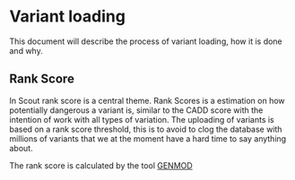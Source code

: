 # Variant loading

This document will describe the process of variant loading, how it is done and why.

## Rank Score

In Scout rank score is a central theme. Rank Scores is a estimation on how potentially dangerous a variant is, similar to the CADD score with the intention of work with all types of variation. 
The uploading of variants is based on a rank score threshold, this is to avoid to clog the database with millions of variants that we at the moment have a hard time to say anything about.

The rank score is calculated by the tool [GENMOD][genmod]

[genmod]: https://github.com/moonso/genmod
